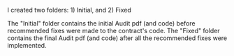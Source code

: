 I created two folders: 1) Initial, and 2) Fixed

The "Initial" folder contains the initial Audit pdf (and code) before recommended fixes were made to the contract's code. The "Fixed" folder contains the final Audit pdf (and code) after all the recommended fixes were implemented.  
